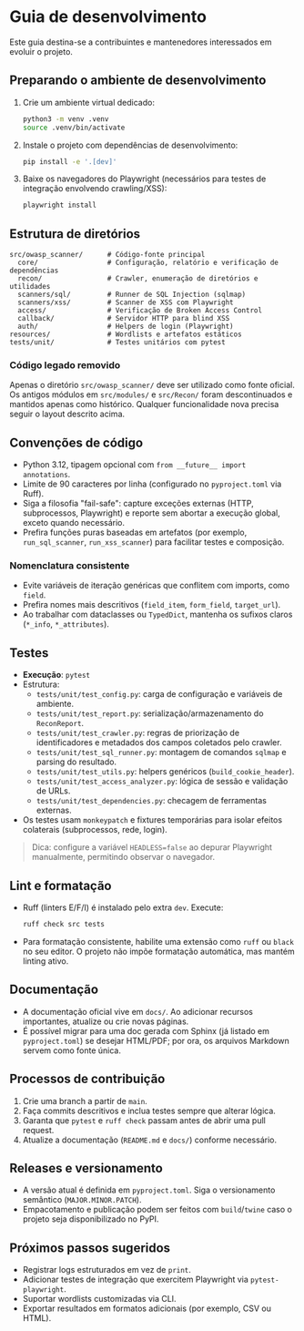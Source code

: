 # Guia de desenvolvimento

Este guia destina-se a contribuintes e mantenedores interessados em evoluir o projeto.

## Preparando o ambiente de desenvolvimento

1. Crie um ambiente virtual dedicado:

   ```bash
   python3 -m venv .venv
   source .venv/bin/activate
   ```

2. Instale o projeto com dependências de desenvolvimento:

   ```bash
   pip install -e '.[dev]'
   ```

3. Baixe os navegadores do Playwright (necessários para testes de integração envolvendo crawling/XSS):

   ```bash
   playwright install
   ```

## Estrutura de diretórios

```text
src/owasp_scanner/      # Código-fonte principal
  core/                 # Configuração, relatório e verificação de dependências
  recon/                # Crawler, enumeração de diretórios e utilidades
  scanners/sql/         # Runner de SQL Injection (sqlmap)
  scanners/xss/         # Scanner de XSS com Playwright
  access/               # Verificação de Broken Access Control
  callback/             # Servidor HTTP para blind XSS
  auth/                 # Helpers de login (Playwright)
resources/              # Wordlists e artefatos estáticos
tests/unit/             # Testes unitários com pytest
```

### Código legado removido

Apenas o diretório `src/owasp_scanner/` deve ser utilizado como fonte oficial.
Os antigos módulos em `src/modules/` e `src/Recon/` foram descontinuados e
mantidos apenas como histórico. Qualquer funcionalidade nova precisa seguir o
layout descrito acima.

## Convenções de código

- Python 3.12, tipagem opcional com `from __future__ import annotations`.
- Limite de 90 caracteres por linha (configurado no `pyproject.toml` via Ruff).
- Siga a filosofia "fail-safe": capture exceções externas (HTTP, subprocessos, Playwright) e reporte sem abortar a execução global, exceto quando necessário.
- Prefira funções puras baseadas em artefatos (por exemplo, `run_sql_scanner`, `run_xss_scanner`) para facilitar testes e composição.

### Nomenclatura consistente

- Evite variáveis de iteração genéricas que conflitem com imports, como `field`.
- Prefira nomes mais descritivos (`field_item`, `form_field`, `target_url`).
- Ao trabalhar com dataclasses ou `TypedDict`, mantenha os sufixos claros (`*_info`, `*_attributes`).

## Testes

- **Execução**: `pytest`
- Estrutura:
  - `tests/unit/test_config.py`: carga de configuração e variáveis de ambiente.
  - `tests/unit/test_report.py`: serialização/armazenamento do `ReconReport`.
  - `tests/unit/test_crawler.py`: regras de priorização de identificadores e metadados dos campos coletados pelo crawler.
  - `tests/unit/test_sql_runner.py`: montagem de comandos `sqlmap` e parsing do resultado.
  - `tests/unit/test_utils.py`: helpers genéricos (`build_cookie_header`).
  - `tests/unit/test_access_analyzer.py`: lógica de sessão e validação de URLs.
  - `tests/unit/test_dependencies.py`: checagem de ferramentas externas.
- Os testes usam `monkeypatch` e fixtures temporárias para isolar efeitos colaterais (subprocessos, rede, login).

> Dica: configure a variável `HEADLESS=false` ao depurar Playwright manualmente, permitindo observar o navegador.

## Lint e formatação

- Ruff (linters E/F/I) é instalado pelo extra `dev`. Execute:

  ```bash
  ruff check src tests
  ```

- Para formatação consistente, habilite uma extensão como `ruff` ou `black` no seu editor. O projeto não impõe formatação automática, mas mantém linting ativo.

## Documentação

- A documentação oficial vive em `docs/`. Ao adicionar recursos importantes, atualize ou crie novas páginas.
- É possível migrar para uma doc gerada com Sphinx (já listado em `pyproject.toml`) se desejar HTML/PDF; por ora, os arquivos Markdown servem como fonte única.

## Processos de contribuição

1. Crie uma branch a partir de `main`.
2. Faça commits descritivos e inclua testes sempre que alterar lógica.
3. Garanta que `pytest` e `ruff check` passam antes de abrir uma pull request.
4. Atualize a documentação (`README.md` e `docs/`) conforme necessário.

## Releases e versionamento

- A versão atual é definida em `pyproject.toml`. Siga o versionamento semântico (`MAJOR.MINOR.PATCH`).
- Empacotamento e publicação podem ser feitos com `build`/`twine` caso o projeto seja disponibilizado no PyPI.

## Próximos passos sugeridos

- Registrar logs estruturados em vez de `print`.
- Adicionar testes de integração que exercitem Playwright via `pytest-playwright`.
- Suportar wordlists customizadas via CLI.
- Exportar resultados em formatos adicionais (por exemplo, CSV ou HTML).
